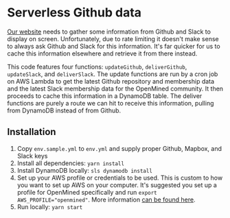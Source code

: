 # Serverless Github data
[Our website](https://www.openmined.org) needs to gather some information from Github and Slack to display on screen. Unfortunately, due to rate limiting it doesn't make sense to always ask Github and Slack for this information. It's far quicker for us to cache this information elsewhere and retrieve it from there instead.

This code features four functions: `updateGithub`, `deliverGithub`, `updateSlack`, and `deliverSlack`. The update functions are run by a cron job on AWS Lambda to get the latest Github repository and membership data and the latest Slack membership data for the OpenMined community. It then proceeds to cache this information in a DynamoDB table. The deliver functions are purely a route we can hit to receive this information, pulling from DynamoDB instead of from Github.

## Installation
1. Copy `env.sample.yml` to `env.yml` and supply proper Github, Mapbox, and Slack keys
2. Install all dependencies: `yarn install`
3. Install DynamoDB locally: `sls dynamodb install`
4. Set up your AWS profile or credentials to be used. This is custom to how you want to set up AWS on your computer. It's suggested you set up a profile for OpenMined specifically and run `export AWS_PROFILE="openmined"`. More information [can be found here](https://serverless.com/framework/docs/providers/aws/guide/credentials/).
5. Run locally: `yarn start`
